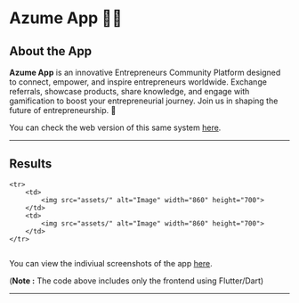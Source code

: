 # Azume App 👨‍🏫

## <a name="system">About the App</a>

**Azume App** is an innovative Entrepreneurs Community Platform designed to connect, empower, and inspire entrepreneurs worldwide. Exchange referrals, showcase products, share knowledge, and engage with gamification to boost your entrepreneurial journey. Join us in shaping the future of entrepreneurship. 🚀

You can check the web version of this same system [here](https://github.com/imShub).

---

## <a name="Results">Results</a>

<table style="width:1720px; border: black; margin: 0px auto;" class="skinny" cellspacing="0" cellpadding="0">
   
    <tr>
        <td>
            <img src="assets/" alt="Image" width="860" height="700">
        </td>
        <td>
            <img src="assets/" alt="Image" width="860" height="700">
        </td>
    </tr> 
</table>

You can view the indiviual screenshots of the app [here](https://github.com/imShub).

(**Note :** The code above includes only the frontend using Flutter/Dart)

---
